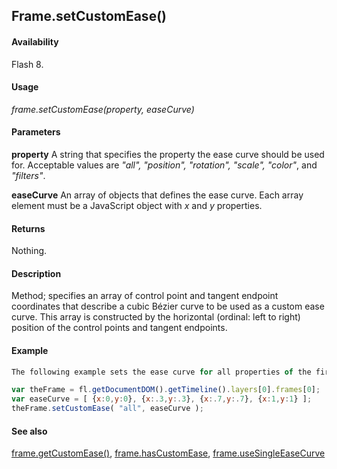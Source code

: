 ## Frame.setCustomEase()

#### Availability

Flash 8.

#### Usage

*frame.setCustomEase(property, easeCurve)*

#### Parameters

**property** A string that specifies the property the ease curve should be used for. Acceptable values are *"all", "position", "rotation", "scale", "color"*, and *"filters"*.

**easeCurve** An array of objects that defines the ease curve. Each array element must be a JavaScript object with *x* and
*y* properties.

#### Returns

Nothing.

#### Description

Method; specifies an array of control point and tangent endpoint coordinates that describe a cubic Bézier curve to be used as a custom ease curve. This array is constructed by the horizontal (ordinal: left to right) position of the control points and tangent endpoints.

#### Example

```javascript
The following example sets the ease curve for all properties of the first frame in the first layer to the Bézier curve specified by the easeCurve array:

var theFrame = fl.getDocumentDOM().getTimeline().layers[0].frames[0]; 
var easeCurve = [ {x:0,y:0}, {x:.3,y:.3}, {x:.7,y:.7}, {x:1,y:1} ]; 
theFrame.setCustomEase( "all", easeCurve );

```
#### See also

[frame.getCustomEase()](../Frame_object/frame6.md), [frame.hasCustomEase](../Frame_object/frame10.md), [frame.useSingleEaseCurve](../Frame_object/frame40.md)
